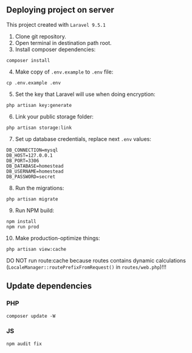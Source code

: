 ## Deploying project on server

This project created with `Laravel 9.5.1`
1) Clone git repository.
2) Open terminal in destination path root.
3) Install composer dependencies:
```shell
composer install
```
4) Make copy of `.env.example` to `.env` file:
```shell
cp .env.example .env
```
5) Set the key that Laravel will use when doing encryption:
```shell
php artisan key:generate
```
6) Link your public storage folder:
```shell
php artisan storage:link
```
7) Set up database credentials, replace next `.env` values:
```
DB_CONNECTION=mysql
DB_HOST=127.0.0.1
DB_PORT=3306
DB_DATABASE=homestead
DB_USERNAME=homestead
DB_PASSWORD=secret
```
8) Run the migrations:
```shell
php artisan migrate
```
9) Run NPM build:
```shell
npm install
npm run prod
```
10) Make production-optimize things:
```
php artisan view:cache
```
DO NOT run route:cache because routes contains dynamic calculations (`LocaleManager::routePrefixFromRequest()` in `routes/web.php`)!!!

## Update dependencies
### PHP
```
composer update -W
```
### JS
```
npm audit fix
```
